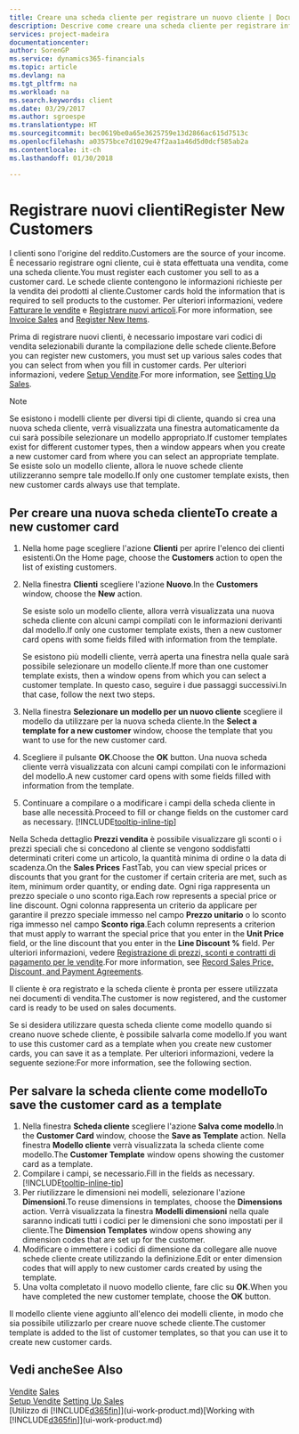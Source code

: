 ```yaml
---
title: Creare una scheda cliente per registrare un nuovo cliente | Documenti Microsoft
description: Descrive come creare una scheda cliente per registrare informazioni su ogni nuovo cliente a cui sono rivolte le vendite.
services: project-madeira
documentationcenter: 
author: SorenGP
ms.service: dynamics365-financials
ms.topic: article
ms.devlang: na
ms.tgt_pltfrm: na
ms.workload: na
ms.search.keywords: client
ms.date: 03/29/2017
ms.author: sgroespe
ms.translationtype: HT
ms.sourcegitcommit: bec0619be0a65e3625759e13d2866ac615d7513c
ms.openlocfilehash: a03575bce7d1029e47f2aa1a46d5d0dcf585ab2a
ms.contentlocale: it-ch
ms.lasthandoff: 01/30/2018

---
```

# <a name="register-new-customers"></a><span data-ttu-id="37b21-103">Registrare nuovi clienti</span><span class="sxs-lookup"><span data-stu-id="37b21-103">Register New Customers</span></span>
<span data-ttu-id="37b21-104">I clienti sono l'origine del reddito.</span><span class="sxs-lookup"><span data-stu-id="37b21-104">Customers are the source of your income.</span></span> <span data-ttu-id="37b21-105">È necessario registrare ogni cliente, cui è stata effettuata una vendita, come una scheda cliente.</span><span class="sxs-lookup"><span data-stu-id="37b21-105">You must register each customer you sell to as a customer card.</span></span> <span data-ttu-id="37b21-106">Le schede cliente contengono le informazioni richieste per la vendita dei prodotti al cliente.</span><span class="sxs-lookup"><span data-stu-id="37b21-106">Customer cards hold the information that is required to sell products to the customer.</span></span> <span data-ttu-id="37b21-107">Per ulteriori informazioni, vedere [Fatturare le vendite](sales-how-invoice-sales.md) e [Registrare nuovi articoli](inventory-how-register-new-items.md).</span><span class="sxs-lookup"><span data-stu-id="37b21-107">For more information, see [Invoice Sales](sales-how-invoice-sales.md) and [Register New Items](inventory-how-register-new-items.md).</span></span>  

<span data-ttu-id="37b21-108">Prima di registrare nuovi clienti, è necessario impostare vari codici di vendita selezionabili durante la compilazione delle schede cliente.</span><span class="sxs-lookup"><span data-stu-id="37b21-108">Before you can register new customers, you must set up various sales codes that you can select from when you fill in customer cards.</span></span> <span data-ttu-id="37b21-109">Per ulteriori informazioni, vedere [Setup Vendite](sales-setup-sales.md).</span><span class="sxs-lookup"><span data-stu-id="37b21-109">For more information, see [Setting Up Sales](sales-setup-sales.md).</span></span>

> [!NOTE]  
>   <span data-ttu-id="37b21-110">Se esistono i modelli cliente per diversi tipi di cliente, quando si crea una nuova scheda cliente, verrà visualizzata una finestra automaticamente da cui sarà possibile selezionare un modello appropriato.</span><span class="sxs-lookup"><span data-stu-id="37b21-110">If customer templates exist for different customer types, then a window appears when you create a new customer card from where you can select an appropriate template.</span></span> <span data-ttu-id="37b21-111">Se esiste solo un modello cliente, allora le nuove schede cliente utilizzeranno sempre tale modello.</span><span class="sxs-lookup"><span data-stu-id="37b21-111">If only one customer template exists, then new customer cards always use that template.</span></span>

## <a name="to-create-a-new-customer-card"></a><span data-ttu-id="37b21-112">Per creare una nuova scheda cliente</span><span class="sxs-lookup"><span data-stu-id="37b21-112">To create a new customer card</span></span>
1. <span data-ttu-id="37b21-113">Nella home page scegliere l'azione **Clienti** per aprire l'elenco dei clienti esistenti.</span><span class="sxs-lookup"><span data-stu-id="37b21-113">On the Home page, choose the **Customers** action to open the list of existing customers.</span></span>  
2. <span data-ttu-id="37b21-114">Nella finestra **Clienti** scegliere l'azione **Nuovo**.</span><span class="sxs-lookup"><span data-stu-id="37b21-114">In the **Customers** window, choose the **New** action.</span></span>

    <span data-ttu-id="37b21-115">Se esiste solo un modello cliente, allora verrà visualizzata una nuova scheda cliente con alcuni campi compilati con le informazioni derivanti dal modello.</span><span class="sxs-lookup"><span data-stu-id="37b21-115">If only one customer template exists, then a new customer card opens with some fields filled with information from the template.</span></span>

    <span data-ttu-id="37b21-116">Se esistono più modelli cliente, verrà aperta una finestra nella quale sarà possibile selezionare un modello cliente.</span><span class="sxs-lookup"><span data-stu-id="37b21-116">If more than one customer template exists, then a window opens from which you can select a customer template.</span></span> <span data-ttu-id="37b21-117">In questo caso, seguire i due passaggi successivi.</span><span class="sxs-lookup"><span data-stu-id="37b21-117">In that case, follow the next two steps.</span></span>
3. <span data-ttu-id="37b21-118">Nella finestra **Selezionare un modello per un nuovo cliente** scegliere il modello da utilizzare per la nuova scheda cliente.</span><span class="sxs-lookup"><span data-stu-id="37b21-118">In the **Select a template for a new customer** window, choose the template that you want to use for the new customer card.</span></span>
4. <span data-ttu-id="37b21-119">Scegliere il pulsante **OK**.</span><span class="sxs-lookup"><span data-stu-id="37b21-119">Choose the **OK** button.</span></span> <span data-ttu-id="37b21-120">Una nuova scheda cliente verrà visualizzata con alcuni campi compilati con le informazioni del modello.</span><span class="sxs-lookup"><span data-stu-id="37b21-120">A new customer card opens with some fields filled with information from the template.</span></span>  
5. <span data-ttu-id="37b21-121">Continuare a compilare o a modificare i campi della scheda cliente in base alle necessità.</span><span class="sxs-lookup"><span data-stu-id="37b21-121">Proceed to fill or change fields on the customer card as necessary.</span></span> [!INCLUDE[tooltip-inline-tip](includes/tooltip-inline-tip_md.md)]

<span data-ttu-id="37b21-122">Nella Scheda dettaglio **Prezzi vendita** è possibile visualizzare gli sconti o i prezzi speciali che si concedono al cliente se vengono soddisfatti determinati criteri come un articolo, la quantità minima di ordine o la data di scadenza.</span><span class="sxs-lookup"><span data-stu-id="37b21-122">On the **Sales Prices** FastTab, you can view special prices or discounts that you grant for the customer if certain criteria are met, such as item, minimum order quantity, or ending date.</span></span> <span data-ttu-id="37b21-123">Ogni riga rappresenta un prezzo speciale o uno sconto riga.</span><span class="sxs-lookup"><span data-stu-id="37b21-123">Each row represents a special price or line discount.</span></span> <span data-ttu-id="37b21-124">Ogni colonna rappresenta un criterio da applicare per garantire il prezzo speciale immesso nel campo **Prezzo unitario** o lo sconto riga immesso nel campo **Sconto riga**.</span><span class="sxs-lookup"><span data-stu-id="37b21-124">Each column represents a criterion that must apply to warrant the special price that you enter in the **Unit Price** field, or the line discount that you enter in the **Line Discount %** field.</span></span> <span data-ttu-id="37b21-125">Per ulteriori informazioni, vedere [Registrazione di prezzi, sconti e contratti di pagamento per le vendite](sales-how-record-sales-price-discount-payment-agreements.md).</span><span class="sxs-lookup"><span data-stu-id="37b21-125">For more information, see [Record Sales Price, Discount, and Payment Agreements](sales-how-record-sales-price-discount-payment-agreements.md).</span></span>

<span data-ttu-id="37b21-126">Il cliente è ora registrato e la scheda cliente è pronta per essere utilizzata nei documenti di vendita.</span><span class="sxs-lookup"><span data-stu-id="37b21-126">The customer is now registered, and the customer card is ready to be used on sales documents.</span></span>

<span data-ttu-id="37b21-127">Se si desidera utilizzare questa scheda cliente come modello quando si creano nuove schede cliente, è possibile salvarla come modello.</span><span class="sxs-lookup"><span data-stu-id="37b21-127">If you want to use this customer card as a template when you create new customer cards, you can save it as a template.</span></span> <span data-ttu-id="37b21-128">Per ulteriori informazioni, vedere la seguente sezione:</span><span class="sxs-lookup"><span data-stu-id="37b21-128">For more information, see the following section.</span></span>

## <a name="to-save-the-customer-card-as-a-template"></a><span data-ttu-id="37b21-129">Per salvare la scheda cliente come modello</span><span class="sxs-lookup"><span data-stu-id="37b21-129">To save the customer card as a template</span></span>
1. <span data-ttu-id="37b21-130">Nella finestra **Scheda cliente** scegliere l'azione **Salva come modello**.</span><span class="sxs-lookup"><span data-stu-id="37b21-130">In the **Customer Card** window, choose the **Save as Template** action.</span></span> <span data-ttu-id="37b21-131">Nella finestra **Modello cliente** verrà visualizzata la scheda cliente come modello.</span><span class="sxs-lookup"><span data-stu-id="37b21-131">The **Customer Template** window opens showing the customer card as a template.</span></span>
2. <span data-ttu-id="37b21-132">Compilare i campi, se necessario.</span><span class="sxs-lookup"><span data-stu-id="37b21-132">Fill in the fields as necessary.</span></span> [!INCLUDE[tooltip-inline-tip](includes/tooltip-inline-tip_md.md)]
3. <span data-ttu-id="37b21-133">Per riutilizzare le dimensioni nei modelli, selezionare l'azione **Dimensioni**.</span><span class="sxs-lookup"><span data-stu-id="37b21-133">To reuse dimensions in templates, choose the **Dimensions** action.</span></span> <span data-ttu-id="37b21-134">Verrà visualizzata la finestra **Modelli dimensioni** nella quale saranno indicati tutti i codici per le dimensioni che sono impostati per il cliente.</span><span class="sxs-lookup"><span data-stu-id="37b21-134">The **Dimension Templates** window opens showing any dimension codes that are set up for the customer.</span></span>
4. <span data-ttu-id="37b21-135">Modificare o immettere i codici di dimensione da collegare alle nuove schede cliente create utilizzando la definizione.</span><span class="sxs-lookup"><span data-stu-id="37b21-135">Edit or enter dimension codes that will apply to new customer cards created by using the template.</span></span>  
5. <span data-ttu-id="37b21-136">Una volta completato il nuovo modello cliente, fare clic su **OK**.</span><span class="sxs-lookup"><span data-stu-id="37b21-136">When you have completed the new customer template, choose the **OK** button.</span></span>

<span data-ttu-id="37b21-137">Il modello cliente viene aggiunto all'elenco dei modelli cliente, in modo che sia possibile utilizzarlo per creare nuove schede cliente.</span><span class="sxs-lookup"><span data-stu-id="37b21-137">The customer template is added to the list of customer templates, so that you can use it to create new customer cards.</span></span>

## <a name="see-also"></a><span data-ttu-id="37b21-138">Vedi anche</span><span class="sxs-lookup"><span data-stu-id="37b21-138">See Also</span></span>
<span data-ttu-id="37b21-139">[Vendite](sales-manage-sales.md)  </span><span class="sxs-lookup"><span data-stu-id="37b21-139">[Sales](sales-manage-sales.md)  </span></span>  
<span data-ttu-id="37b21-140">[Setup Vendite](sales-setup-sales.md)  </span><span class="sxs-lookup"><span data-stu-id="37b21-140">[Setting Up Sales](sales-setup-sales.md)  </span></span>  
<span data-ttu-id="37b21-141">[Utilizzo di [!INCLUDE[d365fin](includes/d365fin_md.md)]](ui-work-product.md)</span><span class="sxs-lookup"><span data-stu-id="37b21-141">[Working with [!INCLUDE[d365fin](includes/d365fin_md.md)]](ui-work-product.md)</span></span>

